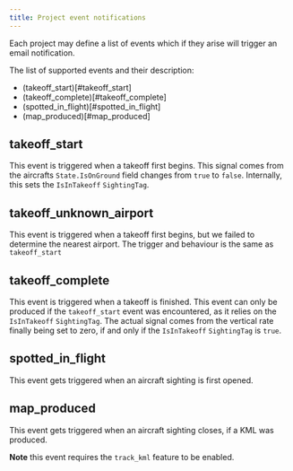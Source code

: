 ```yaml
---
title: Project event notifications
---
```


Each project may define a list of events which if they arise will trigger an email notification.

The list of supported events and their description:
 * (takeoff_start)[#takeoff_start]
 * (takeoff_complete)[#takeoff_complete]
 * (spotted_in_flight)[#spotted_in_flight]
 * (map_produced)[#map_produced]

## takeoff_start

This event is triggered when a takeoff first begins. This signal comes from the aircrafts `State.IsOnGround`
field changes from `true` to `false`. Internally, this sets the `IsInTakeoff` `SightingTag`.

## takeoff_unknown_airport

This event is triggered when a takeoff first begins, but we failed to determine the nearest airport.
The trigger and behaviour is the same as `takeoff_start`

## takeoff_complete

This event is triggered when a takeoff is finished. This event can only be produced if the `takeoff_start`
event was encountered, as it relies on the `IsInTakeoff` `SightingTag`. The actual signal comes from
the vertical rate finally being set to zero, if and only if the `IsInTakeoff` `SightingTag` is `true`.

## spotted_in_flight

This event gets triggered when an aircraft sighting is first opened.

## map_produced

This event gets triggered when an aircraft sighting closes, if a KML was produced.

**Note** this event requires the `track_kml` feature to be enabled.